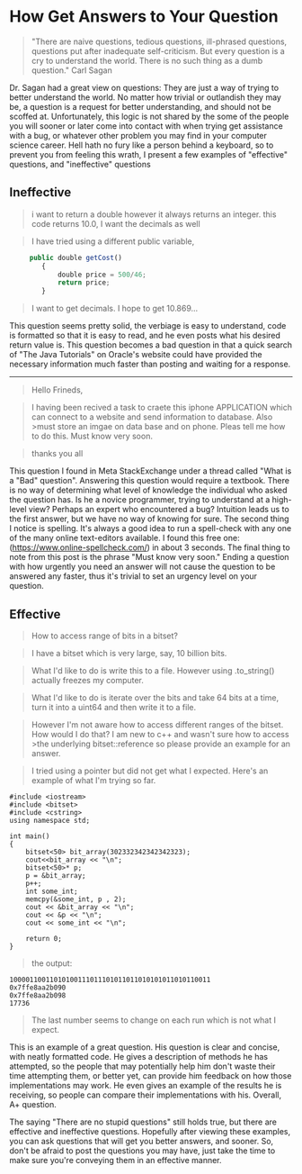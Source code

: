 
How Get Answers to Your Question
====

>"There are naive questions, tedious questions, ill-phrased questions, questions put after inadequate self-criticism. But every question is a cry to understand the world. There is no such thing as a dumb question."
Carl Sagan

Dr. Sagan had a great view on questions: They are just a way of trying to better understand the world. No matter how trivial or outlandish they may be, a question is a request for better understanding, and should not be scoffed at. Unfortunately, this logic is not shared by the some of the people you will sooner or later come into contact with when trying get assistance with a bug, or whatever other problem you may find in your computer science career. Hell hath no fury like a person behind  a keyboard, so to prevent you from feeling this wrath, I present a few examples of "effective" questions, and "ineffective" questions


Ineffective
----
>i want to return a double however it always returns an integer. this code returns 10.0, I want the decimals as well

>I have tried using a different public variable,



```Javascript
     public double getCost()
        {
            double price = 500/46; 
            return price;
        }
  ```
  
  
 >I want to get decimals. I hope to get 10.869...
 
 
 This question seems pretty solid, the verbiage is easy to understand, code is formatted so that it is easy to read, and he even posts what his desired return value is. This question becomes a bad question in that a quick search of "The Java Tutorials" on Oracle's website could have provided the necessary information much faster than posting and waiting for a response.
 
 ----
 
 >Hello Frineds,

>I having been recived a task to craete this iphone APPLICATION which can connect to a website and send information to database. Also >must store an imgae on data base and on phone. Pleas tell me how to do this. Must know very soon.

>thanks you all

This question I found in Meta StackExchange under a thread called "What is a "Bad" question". Answering this question would require a textbook. There is no way of determining what level of knowledge the individual who asked the question has. Is he a novice programmer, trying to understand at a high-level view? Perhaps an expert who encountered a bug? Intuition leads us to the first answer, but we have no way of knowing for sure. The second thing I notice is spelling. It's always a good idea to run a spell-check with any one of the many online text-editors available. I found this free one: (https://www.online-spellcheck.com/) in about 3 seconds. The final thing to note from this post is the phrase "Must know very soon." Ending a question with how urgently you need an answer will not cause the question to be answered any faster, thus it's trivial to set an urgency level on your question.

Effective
-----

>How to access range of bits in a bitset?

>I have a bitset which is very large, say, 10 billion bits.

>What I'd like to do is write this to a file. However using .to_string() actually freezes my computer.

>What I'd like to do is iterate over the bits and take 64 bits at a time, turn it into a uint64 and then write it to a file.

>However I'm not aware how to access different ranges of the bitset. How would I do that? I am new to c++ and wasn't sure how to access >the underlying bitset::reference so please provide an example for an answer.

>I tried using a pointer but did not get what I expected. Here's an example of what I'm trying so far.

```
#include <iostream>
#include <bitset>
#include <cstring>
using namespace std;

int main()
{
    bitset<50> bit_array(302332342342342323);
    cout<<bit_array << "\n";
    bitset<50>* p;
    p = &bit_array;
    p++;
    int some_int;
    memcpy(&some_int, p , 2);
    cout << &bit_array << "\n";
    cout << &p << "\n";
    cout << some_int << "\n";

    return 0;
}

```

>the output:

````
10000110011010100111011101011011010101011010110011
0x7ffe8aa2b090                                                                                                                          
0x7ffe8aa2b098
17736
````
>The last number seems to change on each run which is not what I expect.

This is an example of a great question. His question is clear and concise, with neatly formatted code. He gives a description of methods he has attempted, so the people that may potentially help him don't waste their time attempting them, or better yet, can provide him feedback on how those implementations may work. He even gives an example of the results he is receiving, so people can compare their implementations with his. Overall, A+ question.

The saying "There are no stupid questions" still holds true, but there are effective and ineffective questions. Hopefully after viewing these examples, you can ask questions that will get you better answers, and sooner. So, don't be afraid to post the questions you may have, just take the time to make sure you're conveying them in an effective manner.
